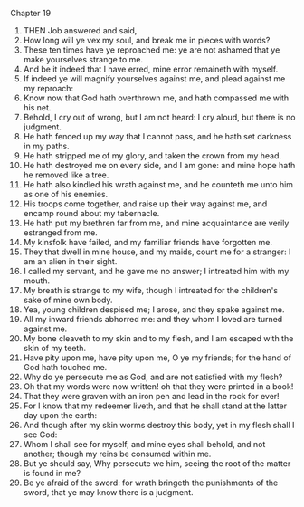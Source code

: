 

Chapter 19

1. THEN Job answered and said,
2. How long will ye vex my soul, and break me in pieces with words?
3. These ten times have ye reproached me: ye are not ashamed that ye make yourselves strange to me.
4. And be it indeed that I have erred, mine error remaineth with myself.
5. If indeed ye will magnify yourselves against me, and plead against me my reproach:
6. Know now that God hath overthrown me, and hath compassed me with his net.
7. Behold, I cry out of wrong, but I am not heard: I cry aloud, but there is no judgment.
8. He hath fenced up my way that I cannot pass, and he hath set darkness in my paths.
9. He hath stripped me of my glory, and taken the crown from my head.
10. He hath destroyed me on every side, and I am gone: and mine hope hath he removed like a tree.
11. He hath also kindled his wrath against me, and he counteth me unto him as one of his enemies.
12. His troops come together, and raise up their way against me, and encamp round about my tabernacle.
13. He hath put my brethren far from me, and mine acquaintance are verily estranged from me.
14. My kinsfolk have failed, and my familiar friends have forgotten me.
15. They that dwell in mine house, and my maids, count me for a stranger: I am an alien in their sight.
16. I called my servant, and he gave me no answer; I intreated him with my mouth.
17. My breath is strange to my wife, though I intreated for the children's sake of mine own body.
18. Yea, young children despised me; I arose, and they spake against me.
19. All my inward friends abhorred me: and they whom I loved are turned against me.
20. My bone cleaveth to my skin and to my flesh, and I am escaped with the skin of my teeth.
21. Have pity upon me, have pity upon me, O ye my friends; for the hand of God hath touched me.
22. Why do ye persecute me as God, and are not satisfied with my flesh?
23. Oh that my words were now written!  oh that they were printed in a book!
24. That they were graven with an iron pen and lead in the rock for ever!
25. For I know that my redeemer liveth, and that he shall stand at the latter day upon the earth:
26. And though after my skin worms destroy this body, yet in my flesh shall I see God:
27. Whom I shall see for myself, and mine eyes shall behold, and not another; though my reins be consumed within me.
28. But ye should say, Why persecute we him, seeing the root of the matter is found in me?
29. Be ye afraid of the sword: for wrath bringeth the punishments of the sword, that ye may know there is a judgment.
